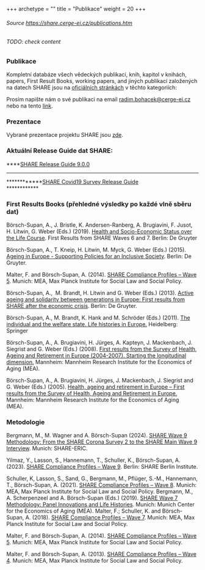 +++
archetype = ""
title = "Publikace"
weight = 20
+++

###### Source https://share.cerge-ei.cz/publications.htm
###### TODO: check content

### Publikace  

Kompletní databáze všech vědeckých publikací, knih, kapitol v knihách, papers, First Result Books, working papers, and jiných publikací založených na datech SHARE jsou na <a moz-do-not-send="true" href="https://share-eric.eu/">oficiálních stránkách</a> v těchto kategoriích:  

Prosím napište nám o své publikaci na email radim.bohacek@cerge-ei.cz nebo na tento <a moz-do-not-send="true" href="http://www.share-project.org/share-publications.html">link</a>.<br>

  

### Prezentace

Vybrané prezentace projektu SHARE jsou <a moz-do-not-send="true" href="http://share.cerge-ei.cz/selected_results.htm">zde</a>.<br>

### Aktuální Release Guide dat SHARE:

****[SHARE Release Guide 9.0.0](http://share.cerge-ei.cz/documentation/SHARE_release_guide_9-0-0.pdf)  
****  
************[SHARE Covid19 Survey Release Guide](http://share.cerge-ei.cz/documentation/SHARE_Corona_Survey_Release_Guide.pdf)  
************ 

### First Results Books (přehledné výsledky po každé vlně sběru dat)  

Börsch-Supan, A., J. Bristle, K. Andersen-Ranberg, A. Brugiavini, F. Jusot, H. Litwin, G. Weber (Eds.) (2019). [Health and Socio-Economic Status over the Life Course](https://www.degruyter.com/viewbooktoc/product/509241). First Results from SHARE Waves 6 and 7. Berlin: De Gruyter

Börsch-Supan, A., T. Kneip, H. Litwin, M. Myck, G. Weber (Eds.) (2015). [Ageing in Europe - Supporting Policies for an Inclusive Society](http://www.degruyter.com/view/product/462442 "Opens external link in current window"). Berlin: De Gruyter.

Malter, F. and Börsch-Supan, A. (2014). [SHARE Compliance Profiles – Wave 5](http://www.share-project.org/fileadmin/pdf_documentation/SHARE_Wave5_ComplianceProfiles_v11.pdf "Initiates file download"). Munich: MEA, Max Planck Institute for Social Law and Social Policy.

Börsch-Supan, A.,  M. Brandt, H. Litwin and G. Weber (Eds.) (2013). [Active ageing and solidarity between generations in Europe: First results from SHARE after the economic crisis](http://www.degruyter.com/view/product/185064 "Opens external link in current window"). Berlin: De Gruyter.  

Börsch-Supan, A., M. Brandt, K. Hank and M. Schröder (Eds.) (2011). [The individual and the welfare state. Life histories in Europe.](http://www.springer.com/social+sciences/population+studies/book/978-3-642-17471-1 "Opens external link in current window") Heidelberg: Springer  

Börsch-Supan, A., A. Brugiavini, H. Jürges, A. Kapteyn, J. Mackenbach, J. Siegrist and G. Weber (Eds.) (2008). [First results from the Survey of](http://www.share-project.org/fileadmin/pdf_documentation/FRB2/FRB2_all_chapters.pdf "Initiates file download") [Health, Ageing and Retirement in Europe (2004-2007). Starting the longitudinal dimension.](http://www.share-project.org/fileadmin/pdf_documentation/FRB2/FRB2_all_chapters.pdf "Initiates file download") Mannheim: Mannheim Research Institute for the Economics of Aging (MEA).  

Börsch-Supan, A., A. Brugiavini, H. Jürges, J. Mackenbach, J. Siegrist and G. Weber (Eds.) (2005). [Health, ageing and retirement in Europe – First results from the Survey of Health, Ageing and Retirement in Europe.](http://www.share-project.org/fileadmin/pdf_documentation/FRB1/FRB1_all_chapters.pdf "Initiates file download") Mannheim: Mannheim Research Institute for the Economics of Aging (MEA). 

### Metodologie

Bergmann, M., M. Wagner and A. Börsch-Supan (2024). [SHARE Wave 9 Methodology: From the SHARE Corona Survey 2 to the SHARE Main Wave 9 Interview](https://share-eric.eu/fileadmin/user_upload/Methodology_Volumes/SHARE_Methodenband_WEB_Wave9.pdf). Munich: SHARE-ERIC.

Yilmaz, Y., Lasson, S., Hannemann, T., Schuller, K., Börsch-Supan, A. (2023). [SHARE Compliance Profiles – Wave 9](https://share-eric.eu/fileadmin/user_upload/Methodology_Volumes/SHARE_Wave9_ComplianceProfiles.pdf). Berlin: SHARE Berlin Institute.

Schuller, K, Lasson, S., Sand, G., Bergmann, M., Pflüger, S.-M., Hannemann, T., Börsch-Supan, A. (2021). [SHARE Compliance Profiles – Wave 8](http://share.cerge-ei.cz/documentation/SHARE_Wave8_ComplianceProfiles.pdf). Munich: MEA, Max Planck Institute for Social Law and Social Policy. Bergmann, M., A. Scherpenzeel and A. Börsch-Supan (Eds.) (2019). [SHARE Wave 7 Methodology: Panel Innovations and Life Histories](http://www.share-project.org/fileadmin/pdf_documentation/MFRB_Wave7/SHARE_Methodenband_A4_WEB.pdf). Munich: Munich Center for the Economics of Aging (MEA). Malter, F.; Schuller, K. and Börsch-Supan, A. (2018). [SHARE Compliance Profiles – Wave 7](http://www.share-project.org/fileadmin/pdf_documentation/SHARE_Wave7_ComplianceProfiles.pdf "Initiates file download"). Munich: MEA, Max Planck Institute for Social Law and Social Policy.

Malter, F. and Börsch-Supan, A. (2014). [SHARE Compliance Profiles – Wave 5](http://www.share-project.org/fileadmin/pdf_documentation/SHARE_Wave5_ComplianceProfiles_v11.pdf "Initiates file download"). Munich: MEA, Max Planck Institute for Social Law and Social Policy.  

Malter, F. and Börsch-Supan, A. (2013). [SHARE Compliance Profiles – Wave 4](http://www.share-project.org/fileadmin/pdf_documentation/SHARE_Wave4_ComplianceProfiles_v14_AT.pdf "Initiates file download"). Munich: MEA, Max Planck Institute for Social Law and Social Policy.
